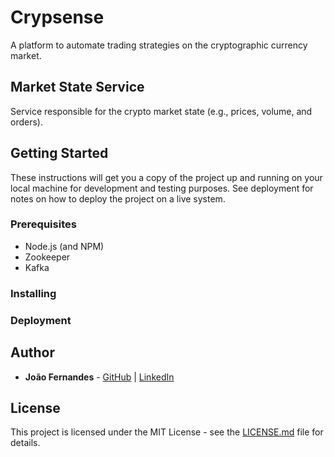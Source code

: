# Crypsense

A platform to automate trading strategies on the cryptographic currency market.

## Market State Service

Service responsible for the crypto market state (e.g., prices, volume, and orders).

## Getting Started

These instructions will get you a copy of the project up and running on your local machine for development and testing purposes. See deployment for notes on how to deploy the project on a live system.

### Prerequisites

* Node.js (and NPM)
* Zookeeper
* Kafka

### Installing

### Deployment

## Author

* **João Fernandes** - [GitHub](https://github.com/ojoaofernandes) | [LinkedIn](https://linkedin.com/in/ojoaofernandes)

## License

This project is licensed under the MIT License - see the [LICENSE.md](LICENSE.md) file for details.
